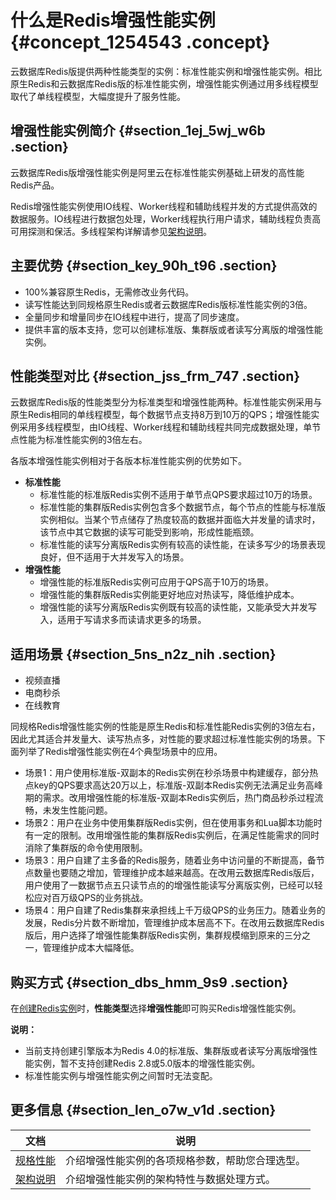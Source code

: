 # 什么是Redis增强性能实例 {#concept_1254543 .concept}

云数据库Redis版提供两种性能类型的实例：标准性能实例和增强性能实例。相比原生Redis和云数据库Redis版的标准性能实例，增强性能实例通过用多线程模型取代了单线程模型，大幅度提升了服务性能。

## 增强性能实例简介 {#section_1ej_5wj_w6b .section}

云数据库Redis版增强性能实例是阿里云在标准性能实例基础上研发的高性能Redis产品。

Redis增强性能实例使用IO线程、Worker线程和辅助线程并发的方式提供高效的数据服务。IO线程进行数据包处理，Worker线程执行用户请求，辅助线程负责高可用探测和保活。多线程架构详解请参见[架构说明](cn.zh-CN/产品简介/增强性能实例/架构说明.md#)。

## 主要优势 {#section_key_90h_t96 .section}

-   100%兼容原生Redis，无需修改业务代码。
-   读写性能达到同规格原生Redis或者云数据库Redis版标准性能实例的3倍。
-   全量同步和增量同步在IO线程中进行，提高了同步速度。
-   提供丰富的版本支持，您可以创建标准版、集群版或者读写分离版的增强性能实例。

## 性能类型对比 {#section_jss_frm_747 .section}

云数据库Redis版的性能类型分为标准类型和增强性能两种。标准性能实例采用与原生Redis相同的单线程模型，每个数据节点支持8万到10万的QPS；增强性能实例采用多线程模型，由IO线程、Worker线程和辅助线程共同完成数据处理，单节点性能为标准性能实例的3倍左右。

各版本增强性能实例相对于各版本标准性能实例的优势如下。

-   **标准性能** 
    -   标准性能的标准版Redis实例不适用于单节点QPS要求超过10万的场景。
    -   标准性能的集群版Redis实例包含多个数据节点，每个节点的性能与标准版实例相似。当某个节点储存了热度较高的数据并面临大并发量的请求时，该节点中其它数据的读写可能受到影响，形成性能瓶颈。
    -   标准性能的读写分离版Redis实例有较高的读性能，在读多写少的场景表现良好，但不适用于大并发写入的场景。
-   **增强性能** 
    -   增强性能的标准版Redis实例可应用于QPS高于10万的场景。
    -   增强性能的集群版Redis实例能更好地应对热读写，降低维护成本。
    -   增强性能的读写分离版Redis实例既有较高的读性能，又能承受大并发写入，适用于写请求多而读请求更多的场景。

## 适用场景 {#section_5ns_n2z_nih .section}

-   视频直播
-   电商秒杀
-   在线教育

同规格Redis增强性能实例的性能是原生Redis和标准性能Redis实例的3倍左右，因此尤其适合并发量大、读写热点多，对性能的要求超过标准性能实例的场景。下面列举了Redis增强性能实例在4个典型场景中的应用。

-   场景1：用户使用标准版-双副本的Redis实例在秒杀场景中构建缓存，部分热点key的QPS要求高达20万以上，标准版-双副本Redis实例无法满足业务高峰期的需求。改用增强性能的标准版-双副本Redis实例后，热门商品秒杀过程流畅，未发生性能问题。
-   场景2：用户在业务中使用集群版Redis实例，但在使用事务和Lua脚本功能时有一定的限制。改用增强性能的集群版Redis实例后，在满足性能需求的同时消除了集群版的命令使用限制。
-   场景3：用户自建了主多备的Redis服务，随着业务中访问量的不断提高，备节点数量也要随之增加，管理维护成本越来越高。在改用云数据库Redis版后，用户使用了一数据节点五只读节点的的增强性能读写分离版实例，已经可以轻松应对百万级QPS的业务挑战。
-   场景4：用户自建了Redis集群来承担线上千万级QPS的业务压力。随着业务的发展，Redis分片数不断增加，管理维护成本居高不下。在改用云数据库Redis版后，用户选择了增强性能集群版Redis实例，集群规模缩到原来的三分之一，管理维护成本大幅降低。

## 购买方式 {#section_dbs_hmm_9s9 .section}

在[创建Redis实例](../../../../cn.zh-CN/快速入门/步骤1：创建实例.md#)时，**性能类型**选择**增强性能**即可购买Redis增强性能实例。

**说明：** 

-   当前支持创建引擎版本为Redis 4.0的标准版、集群版或者读写分离版增强性能实例，暂不支持创建Redis 2.8或5.0版本的增强性能实例。
-   标准性能实例与增强性能实例之间暂时无法变配。

## 更多信息 {#section_len_o7w_v1d .section}

|文档|说明|
|--|--|
|[规格性能](cn.zh-CN/产品简介/规格性能.md#)|介绍增强性能实例的各项规格参数，帮助您合理选型。|
|[架构说明](cn.zh-CN/产品简介/增强性能实例/架构说明.md#)|介绍增强性能实例的架构特性与数据处理方式。|

